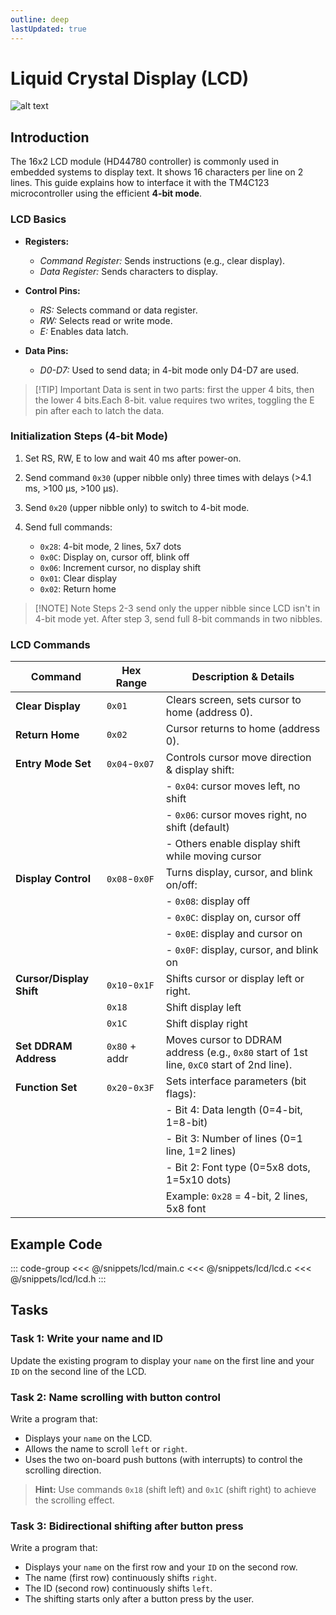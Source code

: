 ```yaml
---
outline: deep
lastUpdated: true
---
```


# Liquid Crystal Display (LCD)

![alt text](/image-3.png)


## Introduction

The 16x2 LCD module (HD44780 controller) is commonly used in embedded systems to display text. It shows 16 characters per line on 2 lines. This guide explains how to interface it with the TM4C123 microcontroller using the efficient **4-bit mode**.


### LCD Basics

* **Registers:**

  * *Command Register:* Sends instructions (e.g., clear display).
  * *Data Register:* Sends characters to display.
* **Control Pins:**

  * *RS:* Selects command or data register.
  * *RW:* Selects read or write mode.
  * *E:* Enables data latch.
* **Data Pins:**

  * *D0-D7:* Used to send data; in 4-bit mode only D4-D7 are used.

> [!TIP] Important
> Data is sent in two parts: first the upper 4 bits, then the lower 4 bits.Each 8-bit. value requires two writes, toggling the E pin after each to latch the data.


### Initialization Steps (4-bit Mode)

1. Set RS, RW, E to low and wait 40 ms after power-on.
2. Send command `0x30` (upper nibble only) three times with delays (>4.1 ms, >100 μs, >100 μs).
3. Send `0x20` (upper nibble only) to switch to 4-bit mode.
4. Send full commands:

   * `0x28`: 4-bit mode, 2 lines, 5x7 dots
   * `0x0C`: Display on, cursor off, blink off
   * `0x06`: Increment cursor, no display shift
   * `0x01`: Clear display
   * `0x02`: Return home

> [!NOTE] Note
> Steps 2-3 send only the upper nibble since LCD isn't in 4-bit mode yet. After step 3, send full 8-bit commands in two nibbles.


### LCD Commands
| Command             | Hex Range       | Description & Details                                                                                   |
|---------------------|-----------------|-------------------------------------------------------------------------------------------------------|
| **Clear Display**    | `0x01`          | Clears screen, sets cursor to home (address 0).                                                       |
| **Return Home**      | `0x02`          | Cursor returns to home (address 0).                                                                   |
| **Entry Mode Set**   | `0x04`-`0x07`   | Controls cursor move direction & display shift:                                                       |
|                     |                 | - `0x04`: cursor moves left, no shift                                                                 |
|                     |                 | - `0x06`: cursor moves right, no shift (default)                                                      |
|                     |                 | - Others enable display shift while moving cursor                                                     |
| **Display Control**  | `0x08`-`0x0F`   | Turns display, cursor, and blink on/off:                                                              |
|                     |                 | - `0x08`: display off                                                                                  |
|                     |                 | - `0x0C`: display on, cursor off                                                                       |
|                     |                 | - `0x0E`: display and cursor on                                                                        |
|                     |                 | - `0x0F`: display, cursor, and blink on                                                                |
| **Cursor/Display Shift** | `0x10`-`0x1F`| Shifts cursor or display left or right.                                                               |
|                     | `0x18`          | Shift display left                                                                                      |
|                     | `0x1C`          | Shift display right                                                                                     |
| **Set DDRAM Address**| `0x80` + addr   | Moves cursor to DDRAM address (e.g., `0x80` start of 1st line, `0xC0` start of 2nd line).             |
| **Function Set**     | `0x20`-`0x3F`   | Sets interface parameters (bit flags):                                                                |
|                     |                 | - Bit 4: Data length (0=4-bit, 1=8-bit)                                                               |
|                     |                 | - Bit 3: Number of lines (0=1 line, 1=2 lines)                                                        |
|                     |                 | - Bit 2: Font type (0=5x8 dots, 1=5x10 dots)                                                          |
|                     |                 | Example: `0x28` = 4-bit, 2 lines, 5x8 font                                                             |


## Example Code

::: code-group
<<< @/snippets/lcd/main.c
<<< @/snippets/lcd/lcd.c
<<< @/snippets/lcd/lcd.h
::: 

## Tasks

### Task 1: Write your name and ID
Update the existing program to display your `name` on the first line and your `ID` on the second line of the LCD.
### Task 2: Name scrolling with button control
Write a program that:
   * Displays your `name` on the LCD.
   * Allows the name to scroll `left` or `right`.
   * Uses the two on-board push buttons (with interrupts) to control the scrolling direction.
> **Hint:** Use commands `0x18` (shift left) and `0x1C` (shift right) to achieve the scrolling effect.

### Task 3: Bidirectional shifting after button press
Write a program that:
   * Displays your `name` on the first row and your `ID` on the second row.
   * The name (first row) continuously shifts `right`.
   * The ID (second row) continuously shifts `left`.
   * The shifting starts only after a button press by the user.

